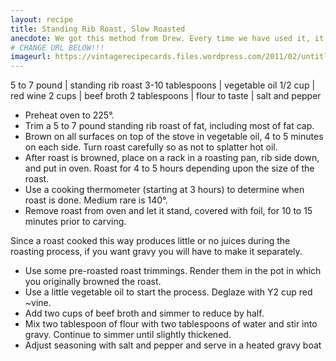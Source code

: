 ```yaml
---
layout: recipe
title: Standing Rib Roast, Slow Roasted
anecdote: We got this method from Drew. Every time we have used it, it has produced a roast that is perfectly cooked to medium rare, has retained all of its juices and looks great. You can cook other roasts using this method as well. You must use a cooking thermometer to make sure the roast is at the proper finished temperature, 140°. I guess all those cooking lessons for Drew were not wasted.
# CHANGE URL BELOW!!!
imageurl: https://vintagerecipecards.files.wordpress.com/2011/02/untitled-11252421146.jpg?w=600
---
```

<!-- Ingredients -->

5 to 7 pound | standing rib roast
3-10 tablespoons | vegetable oil
1/2 cup | red wine
2 cups | beef broth
2 tablespoons | flour
to taste | salt and pepper

<!-- split -->
<!-- Steps -->
* Preheat oven to 225°.
* Trim a 5 to 7 pound standing rib roast of fat, including most of fat cap.
* Brown on all surfaces on top of the stove in vegetable oil, 4 to 5 minutes on each side. Turn roast carefully so as not to splatter hot oil.
* After roast is browned, place on a rack in a roasting pan, rib side down, and put in oven. Roast for 4 to 5 hours depending upon the size of the roast.
* Use a cooking thermometer (starting at 3 hours) to determine when roast is done. Medium rare is 140°.
* Remove roast from oven and let it stand, covered with foil, for 10 to 15 minutes prior to carving. 

Since a roast cooked this way produces little or no juices during the roasting process, if you want gravy you will have to make it separately.

* Use some pre-roasted roast trimmings. Render them in the pot in which you originally browned the roast.
* Use a little vegetable oil to start the process. Deglaze with Y2 cup red ~vine.
* Add two cups of beef broth and simmer to reduce by half.
* Mix two tablespoon of flour with two tablespoons of water and stir into gravy. Continue to simmer until slightly thickened.
* Adjust seasoning with salt and pepper and serve in a heated gravy boat 
